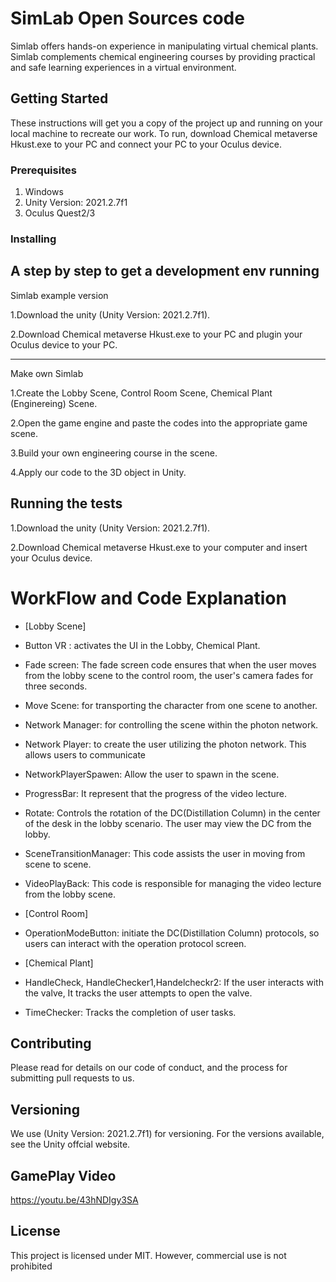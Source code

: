 # SimLab Open Sources code 
Simlab offers hands-on experience in manipulating virtual chemical plants. Simlab complements chemical engineering courses by providing practical and safe learning experiences in a virtual environment.

## Getting Started

These instructions will get you a copy of the project up and running on your local machine to recreate our work. 
To run, download Chemical metaverse Hkust.exe to your PC and connect your PC to your Oculus device.

### Prerequisites

1. Windows 
2. Unity Version: 2021.2.7f1
3. Oculus Quest2/3

### Installing

A step by step to get a development env running
-----------------------------------------------------------------------------------------

Simlab example version 

1.Download the unity (Unity Version: 2021.2.7f1). 

2.Download Chemical metaverse Hkust.exe to your PC and plugin your Oculus device to your PC.

-------------------------------------------------------------------------------------------

Make own Simlab

1.Create the Lobby Scene, Control Room Scene, Chemical Plant (Enginereing) Scene.

2.Open the game engine and paste the codes into the appropriate game scene.

3.Build your own engineering course in the scene.

4.Apply our code to the 3D object in Unity. 


## Running the tests

1.Download the unity (Unity Version: 2021.2.7f1). 

2.Download Chemical metaverse Hkust.exe to your computer and insert your Oculus device.

# WorkFlow and Code Explanation 

- [Lobby Scene] 

- Button VR : activates the UI in the Lobby, Chemical Plant.
    
- Fade screen: The fade screen code ensures that when the user moves from the lobby scene to the control room, the user's camera fades for three seconds. 

- Move Scene: for transporting the character from one scene to another.

- Network Manager: for controlling the scene within the photon network. 

- Network Player: to create the user utilizing the photon network. This allows users to communicate

- NetworkPlayerSpawen: Allow the user to spawn in the scene.

- ProgressBar: It represent that the progress of the video lecture.

- Rotate: Controls the rotation of the DC(Distillation Column) in the center of the desk in the lobby scenario. The user may view the DC from the lobby.  

- SceneTransitionManager: This code assists the user in moving from scene to scene.

- VideoPlayBack: This code is responsible for managing the video lecture from the lobby scene.

- [Control Room] 

- OperationModeButton: initiate the DC(Distillation Column) protocols, so users can interact with the operation protocol screen.

- [Chemical Plant] 


- HandleCheck, HandleChecker1,Handelcheckr2: If the user interacts with the valve, It tracks the user attempts to open the valve. 

- TimeChecker: Tracks the completion of user tasks.


## Contributing

Please read for details on our code of conduct, and the process for submitting pull requests to us.

## Versioning

We use (Unity Version: 2021.2.7f1) for versioning. For the versions available, see the Unity offcial website.

## GamePlay Video
https://youtu.be/43hNDIgy3SA   

## License

This project is licensed under MIT. However, commercial use is not prohibited




  

